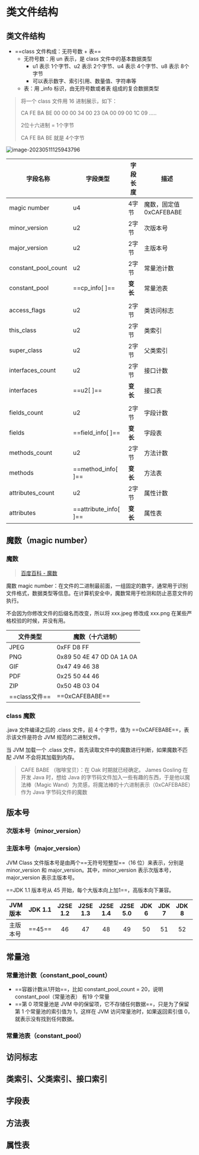 # 类文件结构



## 类文件结构

- ==class 文件构成：无符号数 + 表==
  - 无符号数：用 un 表示，是 class 文件中的基本数据类型
    - u1 表示 1个字节、u2 表示 2个字节、u4 表示 4个字节、u8 表示 8个字节
    - 可以表示数字、索引引用、数量值、字符串等
  - 表：用 _info 标识，由无符号数或者表 组成的复合数据类型

> 将一个 class 文件用 16 进制展示，如下：
>
> CA FE BA BE 00 00 00 34 00 23 0A 00 09 00 1C 09 …..
>
> 2位十六进制 = 1个字节
>
> CA FE BA BE 就是 4个字节

![image-20230511125943796](https://attach.blog.wen7.online/202305111259865.png)

| 字段名称            | 字段类型              | 字段长度 | 描述                   |
| ------------------- | --------------------- | -------- | ---------------------- |
| magic number        | u4                    | 4字节    | 魔数，固定值0xCAFEBABE |
| minor_version       | u2                    | 2字节    | 次版本号               |
| major_version       | u2                    | 2字节    | 主版本号               |
| constant_pool_count | u2                    | 2字节    | 常量池计数             |
| constant_pool       | ==cp_info[ ]==        | **变长** | 常量池表               |
|                     |                       |          |                        |
| access_flags        | u2                    | 2字节    | 类访问标志             |
| this_class          | u2                    | 2字节    | 类索引                 |
| super_class         | u2                    | 2字节    | 父类索引               |
| interfaces_count    | u2                    | 2字节    | 接口计数               |
| interfaces          | ==u2[ ]==             | **变长** | 接口表                 |
|                     |                       |          |                        |
| fields_count        | u2                    | 2字节    | 字段计数               |
| fields              | ==field_info[ ]==     | **变长** | 字段表                 |
| methods_count       | u2                    | 2字节    | 方法计数               |
| methods             | ==method_info[ ]==    | **变长** | 方法表                 |
| attributes_count    | u2                    | 2字节    | 属性计数               |
| attributes          | ==attribute_info[ ]== | **变长** | 属性表                 |



## 魔数（magic number）

### 魔数

> [百度百科 - 魔数](https://baike.baidu.com/item/%E9%AD%94%E6%95%B0/2464954?fr=aladdin)

魔数 magic number：在文件的二进制最前面，一组固定的数字，通常用于识别文件格式，数据类型等信息。在计算机安全中，魔数常用于检测和防止恶意文件的执行。

不会因为你修改文件的后缀名而改变，所以将 xxx.jpeg 修改成 xxx.png 在某些严格校验的时候，并没有用。

| 文件类型      | 魔数（十六进制）          |
| ------------- | ------------------------- |
| JPEG          | 0xFF D8 FF                |
| PNG           | 0x89 50 4E 47 0D 0A 1A 0A |
| GIF           | 0x47 49 46 38             |
| PDF           | 0x25 50 44 46             |
| ZIP           | 0x50 4B 03 04             |
| ==class文件== | ==0xCAFEBABE==            |



### class 魔数

.java 文件编译之后的 .class 文件，前 4 个字节，值为 ==0xCAFEBABE==，表示该文件是符合 JVM 规范的二进制文件。

当 JVM 加载一个 .class 文件，首先读取文件中的魔数进行判断，如果魔数不匹配 JVM 不会将其加载到内存。

> CAFE  BABE （咖啡宝贝）：在 Oak 时期就已经确定。 James Gosling 在开发 Java 时，想给 Java 的字节码文件加入一些有趣的东西，于是他以魔法棒（Magic Wand）为灵感，将魔法棒的十六进制表示（0xCAFEBABE）作为 Java 字节码文件的魔数



## 版本号

### 次版本号（minor_version）

### 主版本号（major_version）

JVM Class 文件版本号是由两个==无符号短整型==（16 位）来表示，分别是 minor_version 和 major_version。其中，minor_version 表示次版本号，major_version 表示主版本号。

==JDK 1.1 版本号从 45 开始，每个大版本向上加1==，高版本向下兼容。

| JVM 版本 | JDK 1.1 | J2SE 1.2 | J2SE 1.3 | J2SE 1.4 | J2SE 5.0 | JDK 6 | JDK 7 | JDK 8 | JDK 9 | JDK 10 | JDK 11 | JDK 12 | JDK 13 | JDK 14 | JDK 15 | JDK 16 | JDK 17 |
| :------- | :-----: | :------: | :------: | :------: | :------: | :---: | :---: | :---: | :---: | :----: | :----: | :----: | :----: | :----: | :----: | :----: | :----: |
| 主版本号 | ==45==  |    46    |    47    |    48    |    49    |  50   |  51   |  52   |  53   |   54   |   55   |   56   |   57   |   58   |   59   |   60   |   61   |



## 常量池

### 常量池计数（constant_pool_count）

- ==容器计数从1开始==，比如 constant_pool_count = 20，说明 constant_pool（常量池表） 有19 个常量
- ==第 0 项常量池是 JVM 中的保留项，它不存储任何数据==，只是为了保留第 1 个常量池的索引值为 1，这样在 JVM 访问常量池时，如果返回索引值 0，就表示没有找到任何数据。



### 常量池表（constant_pool）



## 访问标志

## 类索引、父类索引、接口索引

## 字段表

## 方法表

## 属性表

